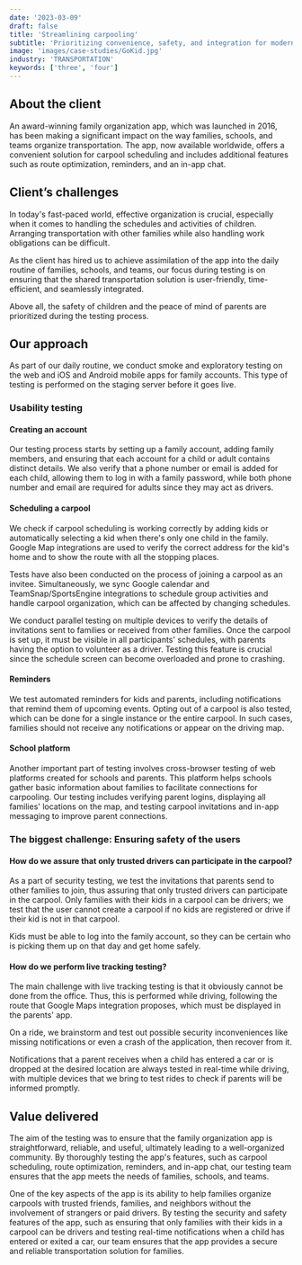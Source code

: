 ```yaml
---
date: '2023-03-09'
draft: false
title: 'Streamlining carpooling'
subtitle: 'Prioritizing convenience, safety, and integration for modern families'
image: 'images/case-studies/GoKid.jpg'
industry: 'TRANSPORTATION'
keywords: ['three', 'four']
---
```


## About the client

An award-winning family organization app, which was launched in 2016, has been making a significant impact on the way families, schools, and teams organize transportation. The app, now available worldwide, offers a convenient solution for carpool scheduling and includes additional features such as route optimization, reminders, and an in-app chat.

## Client’s challenges

In today's fast-paced world, effective organization is crucial, especially when it comes to handling the schedules and activities of children. Arranging transportation with other families while also handling work obligations can be difficult.

As the client has hired us to achieve assimilation of the app into the daily routine of families, schools, and teams, our focus during testing is on ensuring that the shared transportation solution is user-friendly, time-efficient, and seamlessly integrated.

Above all, the safety of children and the peace of mind of parents are prioritized during the testing process.

## Our approach

As part of our daily routine, we conduct smoke and exploratory testing on the web and iOS and Android mobile apps for family accounts. This type of testing is performed on the staging server before it goes live.

### Usability testing

#### Creating an account

Our testing process starts by setting up a family account, adding family members, and ensuring that each account for a child or adult contains distinct details. We also verify that a phone number or email is added for each child, allowing them to log in with a family password, while both phone number and email are required for adults since they may act as drivers.

#### Scheduling a carpool

We check if carpool scheduling is working correctly by adding kids or automatically selecting a kid when there's only one child in the family. Google Map integrations are used to verify the correct address for the kid's home and to show the route with all the stopping places.

Tests have also been conducted on the process of joining a carpool as an invitee. Simultaneously, we sync Google calendar and TeamSnap/SportsEngine integrations to schedule group activities and handle carpool organization, which can be affected by changing schedules.

We conduct parallel testing on multiple devices to verify the details of invitations sent to families or received from other families. Once the carpool is set up, it must be visible in all participants' schedules, with parents having the option to volunteer as a driver. Testing this feature is crucial since the schedule screen can become overloaded and prone to crashing.

#### Reminders

We test automated reminders for kids and parents, including notifications that remind them of upcoming events. Opting out of a carpool is also tested, which can be done for a single instance or the entire carpool. In such cases, families should not receive any notifications or appear on the driving map.

#### School platform

Another important part of testing involves cross-browser testing of web platforms created for schools and parents. This platform helps schools gather basic information about families to facilitate connections for carpooling. Our testing includes verifying parent logins, displaying all families' locations on the map, and testing carpool invitations and in-app messaging to improve parent connections.

### The biggest challenge: Ensuring safety of the users

#### How do we assure that only trusted drivers can participate in the carpool?

As a part of security testing, we test the invitations that parents send to other families to join, thus assuring that only trusted drivers can participate in the carpool. Only families with their kids in a carpool can be drivers; we test that the user cannot create a carpool if no kids are registered or drive if their kid is not in that carpool.

Kids must be able to log into the family account, so they can be certain who is picking them up on that day and get home safely.

#### How do we perform live tracking testing?

The main challenge with live tracking testing is that it obviously cannot be done from the office. Thus, this is performed while driving, following the route that Google Maps integration proposes, which must be displayed in the parents' app.

On a ride, we brainstorm and test out possible security inconveniences like missing notifications or even a crash of the application, then recover from it.

Notifications that a parent receives when a child has entered a car or is dropped at the desired location are always tested in real-time while driving, with multiple devices that we bring to test rides to check if parents will be informed promptly.

## Value delivered

The aim of the testing was to ensure that the family organization app is straightforward, reliable, and useful, ultimately leading to a well-organized community. By thoroughly testing the app's features, such as carpool scheduling, route optimization, reminders, and in-app chat, our testing team ensures that the app meets the needs of families, schools, and teams.

One of the key aspects of the app is its ability to help families organize carpools with trusted friends, families, and neighbors without the involvement of strangers or paid drivers. By testing the security and safety features of the app, such as ensuring that only families with their kids in a carpool can be drivers and testing real-time notifications when a child has entered or exited a car, our team ensures that the app provides a secure and reliable transportation solution for families.
